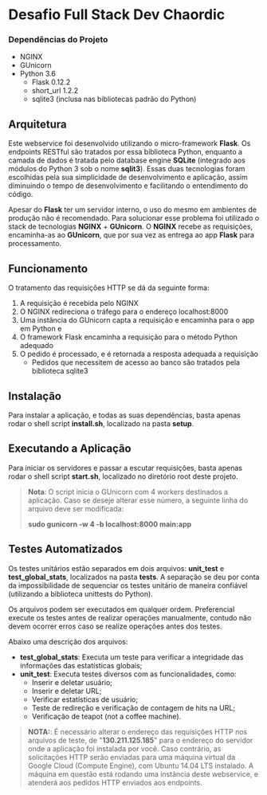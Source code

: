 Desafio Full Stack Dev Chaordic
===================

### Dependências do Projeto

- NGINX
- GUnicorn
- Python 3.6
	- Flask 0.12.2
    - short_url 1.2.2
    - sqlite3 (inclusa nas bibliotecas padrão do Python)

Arquitetura
-------------------

Este webservice foi desenvolvido utilizando o micro-framework **Flask**. Os endpoints RESTful são tratados por essa biblioteca Python, enquanto a camada de dados é tratada pelo database engine **SQLite** (integrado aos módulos do Python 3 sob o nome **sqlit3**). Essas duas tecnologias foram escolhidas pela sua simplicidade de desenvolvimento e aplicação, assim diminuindo o tempo de desenvolvimento e facilitando o entendimento do código.


Apesar do **Flask** ter um servidor interno, o uso do mesmo em ambientes de produção não é recomendado. Para solucionar esse problema foi utilizado o stack de tecnologias **NGINX** + **GUnicorn**. O **NGINX** recebe as requisições, encaminha-as ao **GUnicorn**, que por sua vez as entrega ao app **Flask** para processamento.


Funcionamento
-------------------

O tratamento das requisições HTTP se dá da seguinte forma:

1. A requisição é recebida pelo NGINX
2. O NGINX redireciona o tráfego para o endereço localhost:8000
3. Uma instância do GUnicorn capta a requisição e encaminha para o app em Python e
4. O framework Flask encaminha a requisição para o método Python adequado
5. O pedido é processado, e é retornada a resposta adequada a requisição
    - Pedidos que necessitem de acesso ao banco são tratados pela biblioteca sqlite3


Instalação
-------------------

Para instalar a aplicação, e todas as suas dependências, basta apenas rodar o shell script **install.sh**, localizado na pasta **setup**.


Executando a Aplicação
-------------------

Para iniciar os servidores e passar a escutar requisições, basta apenas rodar o shell script **start.sh**, localizado no diretório root deste projeto.

> **Nota**: O script inicia o GUnicorn com 4 workers destinados a aplicação. Caso se deseje alterar esse número, a seguinte linha do arquivo deve ser modificada:
>
> **sudo gunicorn -w 4 -b localhost:8000 main:app**

Testes Automatizados
-------------------

Os testes unitários estão separados em dois arquivos: **unit_test** e **test_global_stats**, localizados na pasta **tests**. A separação se deu por conta da impossibilidade de sequenciar os testes unitário de maneira confiável (utilizando a biblioteca unittests do Python).

Os arquivos podem ser executados em qualquer ordem. Preferencial execute os testes antes de realizar operações manualmente, contudo não devem ocorrer erros caso se realize operações antes dos testes.

Abaixo uma descrição dos arquivos:

- **test_global_stats**: Executa um teste para verificar a integridade das informações das estatísticas globais;
- **unit_test**: Executa testes diversos com as funcionalidades, como:
    - Inserir e deletar usuário;
    - Inserir e deletar URL;
    - Verificar estatísticas de usuário;
    - Teste de redireção e verificação de contagem de hits na URL;
    - Verificação de teapot (not a coffee machine).

> **NOTA:**: É necessário alterar o endereço das requisições HTTP nos arquivos de teste, de "**130.211.125.185**" para o endereço do servidor onde a aplicação foi instalada por você.
> Caso contrário, as solicitações HTTP serão enviadas para uma máquina virtual da Google Cloud (Compute Engine), com Ubuntu 14.04 LTS instalado. A máquina em questão está rodando uma instância deste
> webservice, e atenderá aos pedidos HTTP enviados aos endpoints.
